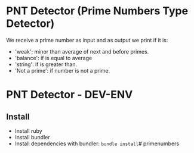 # PNT Detector (Prime Numbers Type Detector)

We receive a prime number as input and as output we print if it is:

* 'weak': minor than average of next and before primes.
* 'balance': if is equal to average
* 'string': if is greater than. 
* 'Not a prime': if number is not a prime.


# PNT Detector - DEV-ENV

## Install

* Install ruby
* Install bundler
* Install dependencies with bundler: `bundle install`# primenumbers